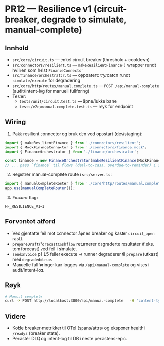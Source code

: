 # PR12 — Resilience v1 (circuit-breaker, degrade to simulate, manual-complete)

## Innhold
- `src/core/circuit.ts` — enkel circuit breaker (threshold + cooldown)
- `src/connectors/resilient.ts` — `makeResilientFinance()` wrapper rundt hvilken som helst `FinanceConnector`
- `src/finance/orchestrator.ts` — oppdatert: try/catch rundt `simulate/execute` for degradering
- `src/core/http/routes/manual.complete.ts` — `POST /api/manual-complete` (audit/intent-log for manuell fullføring)
- Tester:
  - `tests/unit/circuit.test.ts` — åpne/lukke bane
  - `tests/e2e/manual.complete.test.ts` — røyk for endpoint

## Wiring
1) Pakk resilient connector og bruk den ved oppstart (dev/staging):
```ts
import { makeResilientFinance } from './connectors/resilient';
import { MockFinanceConnector } from './connectors/finance.mock';
import { FinanceOrchestrator } from './finance/orchestrator';

const finance = new FinanceOrchestrator(makeResilientFinance(MockFinanceConnector));
// ... pass `finance` til flows (deal-to-cash, overdue-to-reminder) i stedet for å instansiere på nytt i ruter
```

2) Registrér manual-complete route i `src/server.ts`:
```ts
import { manualCompleteRouter } from './core/http/routes/manual.complete';
app.use(manualCompleteRouter());
```

3) Feature flag:
```
FF_RESILIENCE_V1=1
```

## Forventet atferd
- Ved gjentatte feil mot connector åpnes breaker og kaster `circuit_open` raskt.
- `prepareDraft`/`forecastCashflow` returnerer degraderte resultater (f.eks. tom forecast) ved feil i simulate.
- `sendInvoice` på L5 feiler execute → runner degraderer til `prepare` (utkast) med `degraded=true`.
- Manuelle fullføringer kan logges via `/api/manual-complete` og vises i audit/intent-log.

## Røyk
```bash
# Manual complete
curl -X POST http://localhost:3000/api/manual-complete   -H 'content-type: application/json'   -d '{"capability":"finance.invoice.send","payload":{"invoiceId":"INV-9"},"outcome":{"marked":true}}'
```

## Videre
- Koble breaker-metrikker til OTel (spans/attrs) og eksponer health i `/readyz` (breaker state).
- Persistér DLQ og intent-log til DB i neste persistens-epic.
